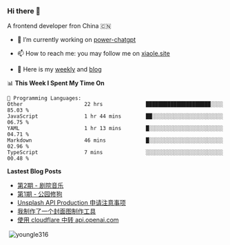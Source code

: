 <h3>Hi there 👋</h3>

A frontend developer fron China 🇨🇳

- 🔭 I’m currently working on [power-chatgpt](https://github.com/youngle316/power-chatgpt)

- 📫 How to reach me: you may follow me on [xiaole.site](https://xiaole.site)

- 📝 Here is my [weekly](https://weekly.xiao.site) and [blog](https://xlog.xiaole.site)

</p>

<!--START_SECTION:waka-->
📊 **This Week I Spent My Time On** 

```text
💬 Programming Languages: 
Other                    22 hrs              █████████████████████░░░░   85.03 % 
JavaScript               1 hr 44 mins        ██░░░░░░░░░░░░░░░░░░░░░░░   06.75 % 
YAML                     1 hr 13 mins        █░░░░░░░░░░░░░░░░░░░░░░░░   04.71 % 
Markdown                 46 mins             █░░░░░░░░░░░░░░░░░░░░░░░░   02.96 % 
TypeScript               7 mins              ░░░░░░░░░░░░░░░░░░░░░░░░░   00.48 % 
```


<!--END_SECTION:waka-->

**Lastest Blog Posts**
<!-- BLOG-POST-LIST:START -->
- [第2期 - 剧院音乐](https://weekly.xiaole.site/posts/theater-music)
- [第1期 - 公园修狗](https://weekly.xiaole.site/posts/park-puppy)
- [Unsplash API Production 申请注意事项](https://xlog.app/api/redirection?characterId=57214&noteId=40)
- [我制作了一个封面图制作工具](https://xlog.app/api/redirection?characterId=57214&noteId=39)
- [使用 cloudflare 中转 api.openai.com](https://xlog.app/api/redirection?characterId=57214&noteId=30)
<!-- BLOG-POST-LIST:END -->

<p>&nbsp;<img align="center" src="https://github-readme-stats.vercel.app/api?username=youngle316&show_icons=true&locale=en" alt="youngle316" /></p>
